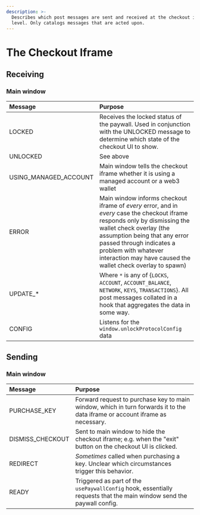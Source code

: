 ```yaml
---
description: >-
  Describes which post messages are sent and received at the checkout iframe
  level. Only catalogs messages that are acted upon.
---
```


# The Checkout Iframe

## Receiving

### Main window

| Message | Purpose |
| :--- | :--- |
| LOCKED | Receives the locked status of the paywall. Used in conjunction with the UNLOCKED message to determine which state of the checkout UI to show. |
| UNLOCKED | See above |
| USING\_MANAGED\_ACCOUNT | Main window tells the checkout iframe whether it is using a managed account or a web3 wallet |
| ERROR | Main window informs checkout iframe of _every_ error, and in _every_ case the checkout iframe responds only by dismissing the wallet check overlay \(the assumption being that any error passed through indicates a problem with whatever interaction may have caused the wallet check overlay to spawn\) |
| UPDATE\_\* | Where `*` is any of {`LOCKS`, `ACCOUNT`, `ACCOUNT_BALANCE`, `NETWORK`, `KEYS`, `TRANSACTIONS`}. All post messages collated in a hook that aggregates the data in some way. |
| CONFIG | Listens for the `window.unlockProtocolConfig` data |

## Sending

### Main window

| Message | Purpose |
| :--- | :--- |
| PURCHASE\_KEY | Forward request to purchase key to main window, which in turn forwards it to the data iframe or account iframe as necessary. |
| DISMISS\_CHECKOUT | Sent to main window to hide the checkout iframe; e.g. when the "exit" button on the checkout UI is clicked. |
| REDIRECT | _Sometimes_ called when purchasing a key. Unclear which circumstances trigger this behavior. |
| READY | Triggered as part of the `usePaywallConfig` hook, essentially requests that the main window send the paywall config. |

